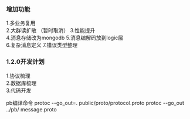 ### 增加功能
1.多业务复用  
2.大群读扩散 （暂时取消） 
3.性能提升  
4.消息存储改为mongodb
5.消息编解码放到logic层  
6.复杂消息定义
7.错误类型整理
### 1.2.0开发计划
1.协议梳理  
2.数据库梳理    
3.代码开发

pb编译命令
protoc --go_out=. public/proto/protocol.proto
 protoc --go_out ../pb/ message.proto 